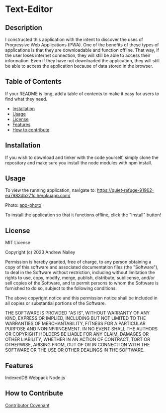 # Text-Editor

## Description

I constructed this application with the intent to discover the uses of Progressive Web Applications (PWA). One of the benefits of these types of applications is that they are downloadable and function offline. That way, if the user loses internet connection, they will still be able to access their information. Even if they have not downloaded the application, they will still be able to access the application because of data stored in the browser. 



## Table of Contents

If your README is long, add a table of contents to make it easy for users to find what they need.

- [Installation](#installation)
- [Usage](#usage)
- [License](#license)
- [Features](#features)
- [How to contribute](#how_to_contribute)

## Installation

If you wish to download and tinker with the code yourself, simply clone the repository and make sure you install the node modules with npm install.

## Usage

To view the running application, navigate to: https://quiet-refuge-91962-ea7983db271c.herokuapp.com/

Photo:
[app-photo](assets/images/app-photo.png)

To install the application so that it functions offline, click the "Install" button!


## License

MIT License

Copyright (c) 2023 Andrew Nalley

Permission is hereby granted, free of charge, to any person obtaining a copy
of this software and associated documentation files (the "Software"), to deal
in the Software without restriction, including without limitation the rights
to use, copy, modify, merge, publish, distribute, sublicense, and/or sell
copies of the Software, and to permit persons to whom the Software is
furnished to do so, subject to the following conditions:

The above copyright notice and this permission notice shall be included in all
copies or substantial portions of the Software.

THE SOFTWARE IS PROVIDED "AS IS", WITHOUT WARRANTY OF ANY KIND, EXPRESS OR
IMPLIED, INCLUDING BUT NOT LIMITED TO THE WARRANTIES OF MERCHANTABILITY,
FITNESS FOR A PARTICULAR PURPOSE AND NONINFRINGEMENT. IN NO EVENT SHALL THE
AUTHORS OR COPYRIGHT HOLDERS BE LIABLE FOR ANY CLAIM, DAMAGES OR OTHER
LIABILITY, WHETHER IN AN ACTION OF CONTRACT, TORT OR OTHERWISE, ARISING FROM,
OUT OF OR IN CONNECTION WITH THE SOFTWARE OR THE USE OR OTHER DEALINGS IN THE
SOFTWARE.

## Features

IndexedDB
Webpack
Node.js

## How to Contribute

[Contributor Covenant](https://www.contributor-covenant.org/) 

